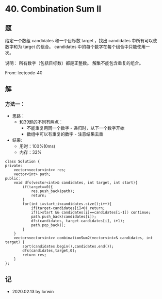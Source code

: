 # 40. Combination Sum II

## 题

给定一个数组 candidates 和一个目标数 target ，找出 candidates 中所有可以使数字和为 target 的组合。
candidates 中的每个数字在每个组合中只能使用一次。

说明：
所有数字（包括目标数）都是正整数。
解集不能包含重复的组合。 

From: leetcode-40

## 解

### 方法一：
- 思路：
  - 和39题的不同有两点：
    - 不能重复用同一个数字 - 递归时，从下一个数字开始
    - 数组中可以有重复的数字 - 注意结果去重
- 结果:
  - 用时：100%(0ms)
  - 内存：32%
```
class Solution {
private:
    vector<vector<int>> res;
    vector<int> path;
public:
    void dfs(vector<int>& candidates, int target, int start){
        if(target==0){
            res.push_back(path);
            return;
        }
        for(int i=start;i<candidates.size();i++){
            if(target-candidates[i]<0) return;
            if(i>start && candidates[i]==candidates[i-1]) continue;
            path.push_back(candidates[i]);
            dfs(candidates, target-candidates[i], i+1);
            path.pop_back();
        }
    }
    vector<vector<int>> combinationSum2(vector<int>& candidates, int target) {
        sort(candidates.begin(),candidates.end());
        dfs(candidates,target,0);
        return res;
    }
};
```

## 记

- 2020.02.13 by lorwin
